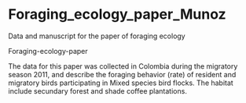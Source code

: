 # Foraging_ecology_paper_Munoz
Data and manuscript for the paper of foraging ecology

Foraging-ecology-paper

The data for this paper was collected in Colombia during the migratory season 2011, and describe the foraging behavior (rate) 
of resident and migratory birds participating in Mixed species bird flocks. The habitat include secundary forest and shade 
coffee plantations.
